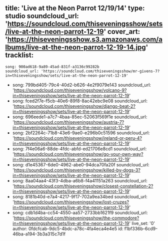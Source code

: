 title: 'Live at the Neon Parrot 12/19/14'
type: studio
soundcloud_url: 'https://soundcloud.com/thiseveningsshow/sets/live-at-the-neon-parrot-12-19'
cover_art: 'https://thiseveningsshow.s3.amazonaws.com/albums/live-at-the-neon-parrot-12-19-14.jpg'
tracklist:
  -
    song: 900ad618-9a89-45ad-831f-a3136c99282b
    soundcloud_url: 'https://soundcloud.com/thiseveningsshow/mr-givens-7?in=thiseveningsshow/sets/live-at-the-neon-parrot-12-19'
  -
    song: 799bd405-79c4-40d2-b626-4e2f9079e143
    soundcloud_url: 'https://soundcloud.com/thiseveningsshow/volcano-9?in=thiseveningsshow/sets/live-at-the-neon-parrot-12-19'
  -
    song: fced2f7e-f5cb-40e6-89f8-8ac42ebc9e08
    soundcloud_url: 'https://soundcloud.com/thiseveningsshow/django-beat-2?in=thiseveningsshow/sets/live-at-the-neon-parrot-12-19'
  -
    song: 696eede1-a7c7-4baa-85ec-52063f569f1e
    soundcloud_url: 'https://soundcloud.com/thiseveningsshow/austria-7?in=thiseveningsshow/sets/live-at-the-neon-parrot-12-19'
  -
    song: 2bf2264c-71b8-43e6-9ae0-e296b0c51596
    soundcloud_url: 'https://soundcloud.com/thiseveningsshow/ireland-or-peru-4?in=thiseveningsshow/sets/live-at-the-neon-parrot-12-19'
  -
    song: 7f4e06a6-88de-4fdc-abfd-ed21706e8cd1
    soundcloud_url: 'https://soundcloud.com/thiseveningsshow/go-your-own-way?in=thiseveningsshow/sets/live-at-the-neon-parrot-12-19'
  -
    song: d1e45367-6de0-4962-abe0-94dca70fa20f
    soundcloud_url: 'https://soundcloud.com/thiseveningsshow/killed-by-dogs-3?in=thiseveningsshow/sets/live-at-the-neon-parrot-12-19'
  -
    song: 8aa04aa4-43f3-4dba-a6b8-f4a41151a263
    soundcloud_url: 'https://soundcloud.com/thiseveningsshow/closest-constellation-2?in=thiseveningsshow/sets/live-at-the-neon-parrot-12-19'
  -
    song: 8181b40d-e7a4-4217-9f17-702a9ea34bed
    soundcloud_url: 'https://soundcloud.com/thiseveningsshow/lost-cruzes?in=thiseveningsshow/sets/live-at-the-neon-parrot-12-19'
  -
    song: cdb1d4ba-cc54-4550-aa57-2733bb1621f9
    soundcloud_url: 'https://soundcloud.com/thiseveningsshow/the-commodore?in=thiseveningsshow/sets/live-at-the-neon-parrot-12-19'
live_set: '0'
author: 0fdcfcab-9dc5-4bdc-a78c-4fa4eca4e4e5
id: f1bf336b-6cd9-46ba-a194-3b3a315c7d1f
